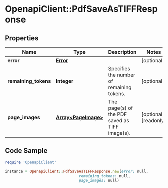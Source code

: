# OpenapiClient::PdfSaveAsTIFFResponse

## Properties

Name | Type | Description | Notes
------------ | ------------- | ------------- | -------------
**error** | [**Error**](Error.md) |  | [optional] 
**remaining_tokens** | **Integer** | Specifies the number of remaining tokens. | [optional] 
**page_images** | [**Array&lt;PageImage&gt;**](PageImage.md) | The page(s) of the PDF saved as TIFF image(s). | [optional] [readonly] 

## Code Sample

```ruby
require 'OpenapiClient'

instance = OpenapiClient::PdfSaveAsTIFFResponse.new(error: null,
                                 remaining_tokens: null,
                                 page_images: null)
```


